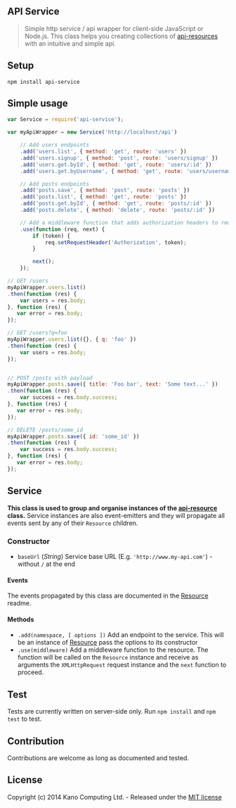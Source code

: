 ## API Service

> Simple http service / api wrapper for client-side JavaScript or Node.js. This class helps you creating collections of [api-resources](https://github.com/KanoComputing/js-api-resource) with an intuitive and simple api.

## Setup

`npm install api-service`

## Simple usage

```javascript
var Service = require('api-service');

var myApiWrapper = new Service('http://localhost/api')

    // Add users endpoints
    .add('users.list', { method: 'get', route: 'users' })
    .add('users.signup', { method: 'post', route: 'users/signup' })
    .add('users.get.byId', { method: 'get', route: 'users/:id' })
    .add('users.get.byUsername', { method: 'get', route: 'users/username/:username' })

    // Add posts endpoints
    .add('posts.save', { method: 'post', route: 'posts' })
    .add('posts.list', { method: 'get', route: 'posts' })
    .add('posts.get.byId', { method: 'get', route: 'posts/:id' })
    .add('posts.delete', { method: 'delete', route: 'posts/:id' })

    // Add a middleware function that adds authorization headers to request
    .use(function (req, next) {
        if (token) {
            req.setRequestHeader('Authorization', token);
        }

        next();
    });

// GET /users
myApiWrapper.users.list()
.then(function (res) {
    var users = res.body;
}, function (res) {
   var error = res.body;
});

// GET /users?q=foo
myApiWrapper.users.list({}, { q: 'foo' })
.then(function (res) {
    var users = res.body;
});


// POST /posts with payload
myApiWrapper.posts.save({ title: 'Foo bar', text: 'Some text...' })
.then(function (res) {
    var success = res.body.success;
}, function (res) {
   var error = res.body;
});

// DELETE /posts/some_id
myApiWrapper.posts.save({ id: 'some_id' })
.then(function (res) {
    var success = res.body.success;
}, function (res) {
   var error = res.body;
});
```

## Service

**This class is used to group and organise instances of the [api-resource](https://github.com/KanoComputing/js-api-resource) class.**
Service instances are also event-emitters and they will propagate all events sent by any of their `Resource` children.

### Constructor

* `baseUrl` (*String*) Service base URL (E.g. `'http://www.my-api.com'`) - without `/` at the end

#### Events

The events propagated by this class are documented in the [Resource](https://github.com/KanoComputing/js-api-resource) readme.

#### Methods

* `.add(namespace, [ options ])` Add an endpoint to the service. This will be an instance of [Resource](https://github.com/KanoComputing/js-api-resource) pass the options to its constructor
* `.use(middleware)` Add a middleware function to the resource. The function will be called on the `Resource` instance and receive as arguments the `XMLHttpRequest` request instance and the `next` function to proceed.

## Test

Tests are currently written on server-side only. Run `npm install` and `npm test` to test.

## Contribution

Contributions are welcome as long as documented and tested.

## License

Copyright (c) 2014 Kano Computing Ltd. - Released under the [MIT license](https://github.com/KanoComputing/js-api-service/blob/master/LICENSE)